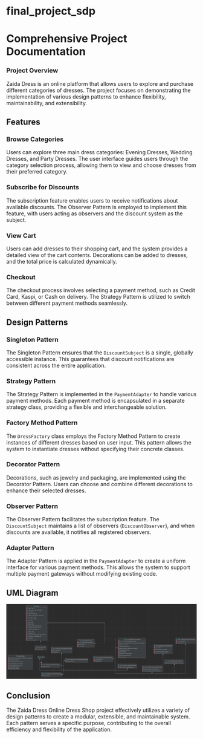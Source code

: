 # final_project_sdp
# Comprehensive Project Documentation

### Project Overview

Zaida Dress is an online platform that allows users to explore and purchase different categories of dresses. The project focuses on demonstrating the implementation of various design patterns to enhance flexibility, maintainability, and extensibility.

## Features

### Browse Categories

Users can explore three main dress categories: Evening Dresses, Wedding Dresses, and Party Dresses. The user interface guides users through the category selection process, allowing them to view and choose dresses from their preferred category.

### Subscribe for Discounts

The subscription feature enables users to receive notifications about available discounts. The Observer Pattern is employed to implement this feature, with users acting as observers and the discount system as the subject.

### View Cart

Users can add dresses to their shopping cart, and the system provides a detailed view of the cart contents. Decorations can be added to dresses, and the total price is calculated dynamically.

### Checkout

The checkout process involves selecting a payment method, such as Credit Card, Kaspi, or Cash on delivery. The Strategy Pattern is utilized to switch between different payment methods seamlessly.

## Design Patterns

### Singleton Pattern

The Singleton Pattern ensures that the `DiscountSubject` is a single, globally accessible instance. This guarantees that discount notifications are consistent across the entire application.

### Strategy Pattern

The Strategy Pattern is implemented in the `PaymentAdapter` to handle various payment methods. Each payment method is encapsulated in a separate strategy class, providing a flexible and interchangeable solution.

### Factory Method Pattern

The `DressFactory` class employs the Factory Method Pattern to create instances of different dresses based on user input. This pattern allows the system to instantiate dresses without specifying their concrete classes.

### Decorator Pattern

Decorations, such as jewelry and packaging, are implemented using the Decorator Pattern. Users can choose and combine different decorations to enhance their selected dresses.

### Observer Pattern

The Observer Pattern facilitates the subscription feature. The `DiscountSubject` maintains a list of observers (`DiscountObserver`), and when discounts are available, it notifies all registered observers.

### Adapter Pattern

The Adapter Pattern is applied in the `PaymentAdapter` to create a uniform interface for various payment methods. This allows the system to support multiple payment gateways without modifying existing code.


## UML Diagram

![UML Diagram](UML.png)

## Conclusion

The Zaida Dress Online Dress Shop project effectively utilizes a variety of design patterns to create a modular, extensible, and maintainable system. Each pattern serves a specific purpose, contributing to the overall efficiency and flexibility of the application.

